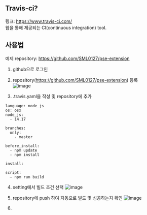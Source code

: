 ## Travis-ci?
링크: https://www.travis-ci.com/     
웹을 통해 제공되는 CI(continuous integration) tool.   

## 사용법
예제 repository: https://github.com/SML0127/pse-extension     

1. github으로 로그인

2. repository(https://github.com/SML0127/pse-extension) 등록   
![image](https://user-images.githubusercontent.com/13589283/151662635-9ff1d3a6-e57c-40cd-a611-0113e3a53ee6.png)

3. .travis.yaml을 작성 및 repository에 추가   
~~~
language: node_js
os: osx
node_js:
  - 14.17

branches:
  only:
    - master

before_install:
  - npm update
  - npm install 

install:

script:
  – npm run build
~~~

4. setting에서 빌드 조건 선택
![image](https://user-images.githubusercontent.com/13589283/151662665-d504ef2b-a3fa-4e96-9d81-cd02c0c28d14.png)


5. repository에 push 하여 자동으로 빌드 및 성공하는지 확인
![image](https://user-images.githubusercontent.com/13589283/151662748-de8f2cb6-e860-4e4d-a5a8-bd2fe8e0cd00.png)


6. 
